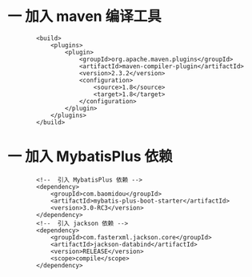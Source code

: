 # 一 加入 maven 编译工具 
            <build>
                <plugins>
                    <plugin>
                        <groupId>org.apache.maven.plugins</groupId>
                        <artifactId>maven-compiler-plugin</artifactId>
                        <version>2.3.2</version>
                        <configuration>
                            <source>1.8</source>
                            <target>1.8</target>
                        </configuration>
                    </plugin>
                </plugins>
            </build>
            
            
# 一 加入 MybatisPlus 依赖             
            <!--  引入 MybatisPlus 依赖 -->
            <dependency>
                <groupId>com.baomidou</groupId>
                <artifactId>mybatis-plus-boot-starter</artifactId>
                <version>3.0-RC3</version>
            </dependency>
            <!--  引入 jackson 依赖 -->       
            <dependency>
                <groupId>com.fasterxml.jackson.core</groupId>
                <artifactId>jackson-databind</artifactId>
                <version>RELEASE</version>
                <scope>compile</scope>
            </dependency>